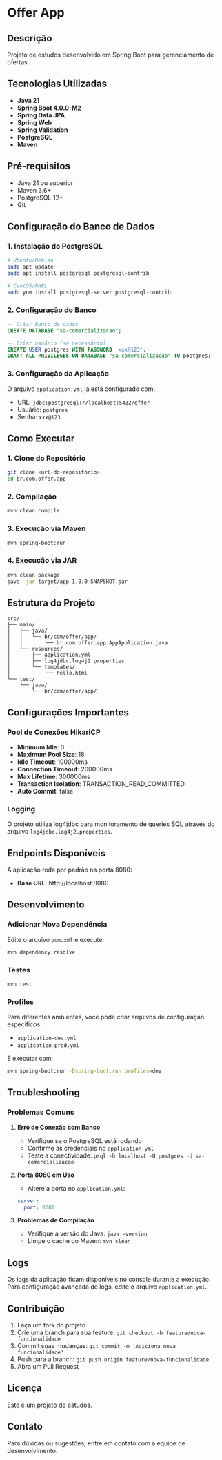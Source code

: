 # Offer App

## Descrição
Projeto de estudos desenvolvido em Spring Boot para gerenciamento de ofertas.

## Tecnologias Utilizadas
- **Java 21**
- **Spring Boot 4.0.0-M2**
- **Spring Data JPA**
- **Spring Web**
- **Spring Validation**
- **PostgreSQL**
- **Maven**

## Pré-requisitos
- Java 21 ou superior
- Maven 3.6+
- PostgreSQL 12+
- Git

## Configuração do Banco de Dados

### 1. Instalação do PostgreSQL
```bash
# Ubuntu/Debian
sudo apt update
sudo apt install postgresql postgresql-contrib

# CentOS/RHEL
sudo yum install postgresql-server postgresql-contrib
```

### 2. Configuração do Banco
```sql
-- Criar banco de dados
CREATE DATABASE "sa-comercializacao";

-- Criar usuário (se necessário)
CREATE USER postgres WITH PASSWORD 'xxx@123';
GRANT ALL PRIVILEGES ON DATABASE "sa-comercializacao" TO postgres;
```

### 3. Configuração da Aplicação
O arquivo `application.yml` já está configurado com:
- URL: `jdbc:postgresql://localhost:5432/offer`
- Usuário: `postgres`
- Senha: `xxx@123`

## Como Executar

### 1. Clone do Repositório
```bash
git clone <url-do-repositorio>
cd br.com.offer.app
```

### 2. Compilação
```bash
mvn clean compile
```

### 3. Execução via Maven
```bash
mvn spring-boot:run
```

### 4. Execução via JAR
```bash
mvn clean package
java -jar target/app-1.0.0-SNAPSHOT.jar
```

## Estrutura do Projeto
```
src/
├── main/
│   ├── java/
│   │   └── br/com/offer/app/
│   │       └── br.com.offer.app.AppApplication.java
│   └── resources/
│       ├── application.yml
│       ├── log4jdbc.log4j2.properties
│       └── templates/
│           └── hello.html
└── test/
    └── java/
        └── br/com/offer/app/
```

## Configurações Importantes

### Pool de Conexões HikariCP
- **Minimum Idle**: 0
- **Maximum Pool Size**: 18
- **Idle Timeout**: 100000ms
- **Connection Timeout**: 200000ms
- **Max Lifetime**: 300000ms
- **Transaction Isolation**: TRANSACTION_READ_COMMITTED
- **Auto Commit**: false

### Logging
O projeto utiliza log4jdbc para monitoramento de queries SQL através do arquivo `log4jdbc.log4j2.properties`.

## Endpoints Disponíveis
A aplicação roda por padrão na porta 8080:
- **Base URL**: http://localhost:8080

## Desenvolvimento

### Adicionar Nova Dependência
Edite o arquivo `pom.xml` e execute:
```bash
mvn dependency:resolve
```

### Testes
```bash
mvn test
```

### Profiles
Para diferentes ambientes, você pode criar arquivos de configuração específicos:
- `application-dev.yml`
- `application-prod.yml`

E executar com:
```bash
mvn spring-boot:run -Dspring-boot.run.profiles=dev
```

## Troubleshooting

### Problemas Comuns

1. **Erro de Conexão com Banco**
   - Verifique se o PostgreSQL está rodando
   - Confirme as credenciais no `application.yml`
   - Teste a conectividade: `psql -h localhost -U postgres -d sa-comercializacao`

2. **Porta 8080 em Uso**
   - Altere a porta no `application.yml`:
   ```yaml
   server:
     port: 8081
   ```

3. **Problemas de Compilação**
   - Verifique a versão do Java: `java -version`
   - Limpe o cache do Maven: `mvn clean`

## Logs
Os logs da aplicação ficam disponíveis no console durante a execução. Para configuração avançada de logs, edite o arquivo `application.yml`.

## Contribuição
1. Faça um fork do projeto
2. Crie uma branch para sua feature: `git checkout -b feature/nova-funcionalidade`
3. Commit suas mudanças: `git commit -m 'Adiciona nova funcionalidade'`
4. Push para a branch: `git push origin feature/nova-funcionalidade`
5. Abra um Pull Request

## Licença
Este é um projeto de estudos.

## Contato
Para dúvidas ou sugestões, entre em contato com a equipe de desenvolvimento.

